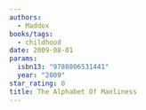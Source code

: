 ```yaml
---
authors:
  - Maddox
books/tags:
  - childhood
date: 2009-08-01
params:
  isbn13: "9780806531441"
  year: "2009"
star_rating: 0
title: The Alphabet Of Manliness
---
```


<!--more-->
